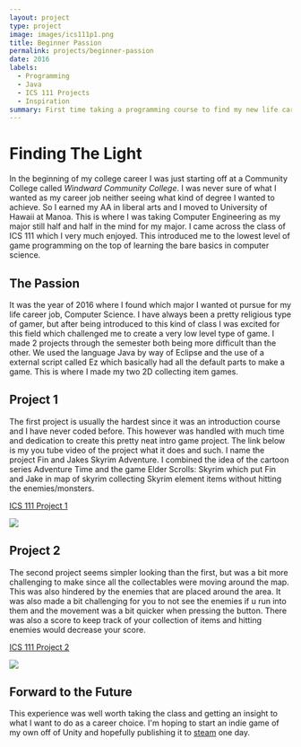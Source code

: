 ```yaml
---
layout: project
type: project
image: images/ics111p1.png
title: Beginner Passion
permalink: projects/beginner-passion
date: 2016
labels:
  - Programming
  - Java
  - ICS 111 Projects
  - Inspiration
summary: First time taking a programming course to find my new life career and I very muuch enjoyed it even if the project was a very intro type of game.
---
```


# Finding The Light
In the beginning of my college career I was just starting off at a Community College called *Windward Community College*. I was never sure of what I wanted as my career job neither seeing what kind of degree I wanted to achieve. So I earned my AA in liberal arts and I moved to University of Hawaii at Manoa. This is where I was taking Computer Engineering as my major still half and half in the mind for my major. I came across the class of ICS 111 which I very much enjoyed. This introduced me to the lowest level of game programming on the top of learning the bare basics in computer science. 

## The Passion
It was the year of 2016 where I found which major I wanted ot pursue for my life career job, Computer Science. I have always been a pretty religious type of gamer, but after being introduced to this kind of class I was excited for this field which challenged me to create a very low level type of game. I made 2 projects through the semester both being more difficult than the other. We used the language Java by way of Eclipse and the use of a external script called Ez which basically had all the default parts to make a game. This is where I made my two 2D collecting item games.

## Project 1
The first project is usually the hardest since it was an introduction course and I have never coded before. This however was handled with much time and dedication to create this pretty neat intro game project. The link below is my you tube video of the project what it does and such. I name the project Fin and Jakes Skyrim Adventure. I combined the idea of the cartoon series Adventure Time and the game Elder Scrolls: Skyrim which put Fin and Jake in map of skyrim collecting Skyrim element items without hitting the enemies/monsters.

[ICS 111 Project 1](https://www.youtube.com/watch?v=0mWdHk71728)

<div class="ui large rounded images">
<img class="ui large middle image" src="{{ site.baseurl }}/images/ics111p1.png">

</div>

## Project 2
The second project seems simpler looking than the first, but was a bit more challenging to make since all the collectables were moving around the map. This was also hindered by the enemies that are placed around the area. It was also made a bit challenging for you to not see the enemies if u run into them and the movement was a bit quicker when pressing the button. There was also a score to keep track of your collection of items and hitting enemies would decrease your score. 

[ICS 111 Project 2](https://www.youtube.com/watch?v=dbKu0EDJy8k)

<div class="ui large rounded images">
<img class="ui large middle image" src="{{ site.baseurl }}/images/ics111p2.png">

</div>

## Forward to the Future
This experience was well worth taking the class and getting an insight to what I want to do as a career choice. I'm hoping to start an indie game of my own off of Unity and hopefully publishing it to [steam](http://store.steampowered.com/) one day.

